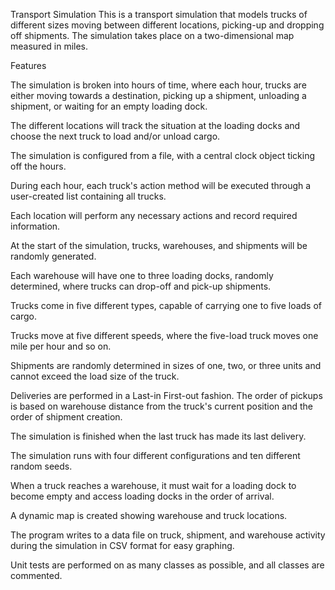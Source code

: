 Transport Simulation
This is a transport simulation that models trucks of different sizes moving between different locations, picking-up and dropping off shipments. The simulation takes place on a two-dimensional map measured in miles.

Features

The simulation is broken into hours of time, where each hour, trucks are either moving towards a destination, picking up a shipment, unloading a shipment, or waiting for an empty loading dock.

The different locations will track the situation at the loading docks and choose the next truck to load and/or unload cargo.

The simulation is configured from a file, with a central clock object ticking off the hours.

During each hour, each truck's action method will be executed through a user-created list containing all trucks.

Each location will perform any necessary actions and record required information.

At the start of the simulation, trucks, warehouses, and shipments will be randomly generated.

Each warehouse will have one to three loading docks, randomly determined, where trucks can drop-off and pick-up shipments.

Trucks come in five different types, capable of carrying one to five loads of cargo.

Trucks move at five different speeds, where the five-load truck moves one mile per hour and so on.

Shipments are randomly determined in sizes of one, two, or three units and cannot exceed the load size of the truck.

Deliveries are performed in a Last-in First-out fashion.
The order of pickups is based on warehouse distance from the truck's current position and the order of shipment creation.

The simulation is finished when the last truck has made its last delivery.

The simulation runs with four different configurations and ten different random seeds.

When a truck reaches a warehouse, it must wait for a loading dock to become empty and access loading docks in the order of arrival.

A dynamic map is created showing warehouse and truck locations.

The program writes to a data file on truck, shipment, and warehouse activity during the simulation in CSV format for easy graphing.

Unit tests are performed on as many classes as possible, and all classes are commented.
